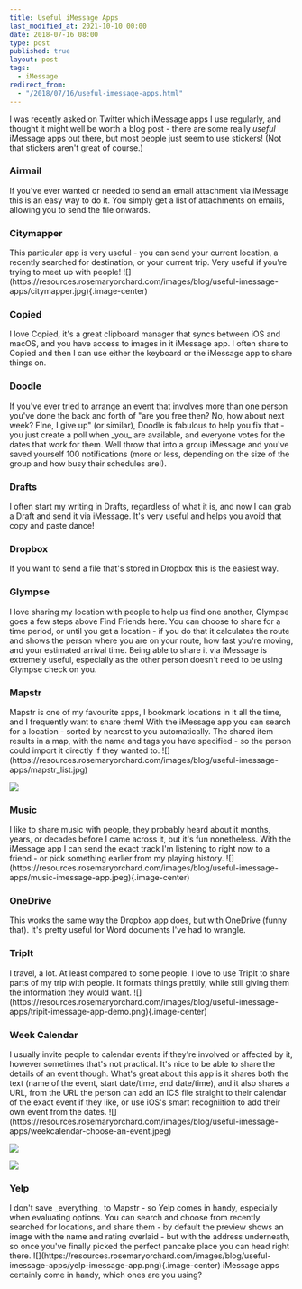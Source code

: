```yaml
---
title: Useful iMessage Apps
last_modified_at: 2021-10-10 00:00
date: 2018-07-16 08:00
type: post
published: true
layout: post
tags:
  - iMessage
redirect_from:
  - "/2018/07/16/useful-imessage-apps.html"
---
```

I was recently asked on Twitter which iMessage apps I use regularly, and thought it might well be worth a blog post - there are some really _useful_ iMessage apps out there, but most people just seem to use stickers! (Not that stickers aren't great of course.)  

<!--more-->

<h3>Airmail</h3>
If you've ever wanted or needed to send an email attachment via iMessage this is an easy way to do it. You simply get a list of attachments on emails, allowing you to send the file onwards.  
<h3>Citymapper</h3>
This particular app is very useful - you can send your current location, a recently searched for destination, or your current trip. Very useful if you're trying to meet up with people!  
![](https://resources.rosemaryorchard.com/images/blog/useful-imessage-apps/citymapper.jpg){.image-center)
<h3>Copied</h3>
I love Copied, it's a great clipboard manager that syncs between iOS and macOS, and you have access to images in it iMessage app. I often share to Copied and then I can use either the keyboard or the iMessage app to share things on.  
<h3>Doodle</h3>
If you've ever tried to arrange an event that involves more than one person you've done the back and forth of "are you free then? No, how about next week? FIne, I give up" (or similar), Doodle is fabulous to help you fix that - you just create a poll when _you_ are available, and everyone votes for the dates that work for them. Well throw that into a group iMessage and you've saved yourself 100 notifications (more or less, depending on the size of the group and how busy their schedules are!).  
<h3>Drafts</h3>
I often start my writing in Drafts, regardless of what it is, and now I can grab a Draft and send it via iMessage. It's very useful and helps you avoid that copy and paste dance!  
<h3>Dropbox</h3>
If you want to send a file that's stored in Dropbox this is the easiest way.  
<h3>Glympse</h3>
I love sharing my location with people to help us find one another, Glympse goes a few steps above Find Friends here. You can choose to share for a time period, or until you get a location - if you do that it calculates the route and shows the person where you are on your route, how fast you're moving, and your estimated arrival time. Being able to share it via iMessage is extremely useful, especially as the other person doesn't need to be using Glympse check on you.  
<h3>Mapstr</h3>
Mapstr is one of my favourite apps, I bookmark locations in it all the time, and I frequently want to share them! With the iMessage app you can search for a location - sorted by nearest to you automatically. The shared item results in a map, with the name and tags you have specified - so the person could import it directly if they wanted to.  
![](https://resources.rosemaryorchard.com/images/blog/useful-imessage-apps/mapstr_list.jpg)


![](https://resources.rosemaryorchard.com/images/blog/useful-imessage-apps/mapstr-demo.jpg)
<h3>Music</h3>
I like to share music with people, they probably heard about it months, years, or decades before I came across it, but it's fun nonetheless. With the iMessage app I can send the exact track I'm listening to right now to a friend - or pick something earlier from my playing history.  
![](https://resources.rosemaryorchard.com/images/blog/useful-imessage-apps/music-imessage-app.jpeg){.image-center)
<h3>OneDrive</h3>
This works the same way the Dropbox app does, but with OneDrive (funny that). It's pretty useful for Word documents I've had to wrangle.  
<h3>TripIt</h3>
I travel, a lot. At least compared to some people. I love to use TripIt to share parts of my trip with people. It formats things prettily, while still giving them the information they would want.  
![](https://resources.rosemaryorchard.com/images/blog/useful-imessage-apps/tripit-imessage-app-demo.png){.image-center)
<h3>Week Calendar</h3>
I usually invite people to calendar events if they're involved or affected by it, however sometimes that's not practical. It's nice to be able to share the details of an event though. What's great about this app is it shares both the text (name of the event, start date/time, end date/time), and it also shares a URL, from the URL the person can add an ICS file straight to their calendar of the exact event if they like, or use iOS's smart recogniition to add their own event from the dates.  
![](https://resources.rosemaryorchard.com/images/blog/useful-imessage-apps/weekcalendar-choose-an-event.jpeg)


![](https://resources.rosemaryorchard.com/images/blog/useful-imessage-apps/weekcalendar-share-an-event.jpeg)


![](https://resources.rosemaryorchard.com/images/blog/useful-imessage-apps/week-calendar-view-an-event.jpeg)
<h3>Yelp</h3>
I don't save _everything_ to Mapstr - so Yelp comes in handy, especially when evaluating options. You can search and choose from recently searched for locations, and share them - by default the preview shows an image with the name and rating overlaid - but with the address underneath, so once you've finally picked the perfect pancake place you can head right there.  
![](https://resources.rosemaryorchard.com/images/blog/useful-imessage-apps/yelp-imessage-app.png){.image-center)
iMessage apps certainly come in handy, which ones are you using?  
